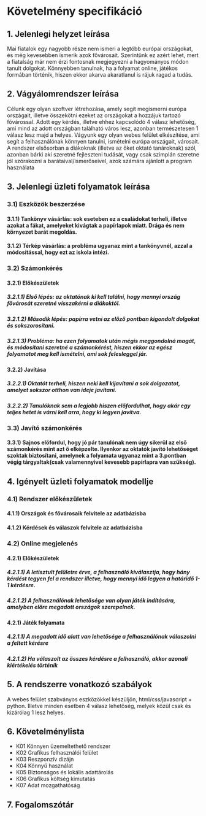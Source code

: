 # Követelmény specifikáció

## 1. Jelenlegi helyzet leírása
Mai fiatalok egy nagyobb része nem ismeri a legtöbb európai országokat, és még kevesebben ismerik azok fővárosait. Szerintünk ez azért lehet, mert a fiatalság már nem érzi fontosnak megjegyezni a hagyományos módon tanult dolgokat. Könnyebben tanulnak, ha a folyamat online, játékos formában történik, hiszen ekkor akarva akaratlanul is rájuk ragad a tudás.

## 2. Vágyálomrendszer leírása
Célunk egy olyan szoftver létrehozása, amely segít megismerni európa országait, illetve összekötni ezeket az országokat a hozzájuk tartozó fővárossal. Adott egy kérdés, illetve ehhez kapcsolódó 4 válasz lehetőség, ami mind az adott országban található város lesz, azonban természetesen 1 válasz lesz majd a helyes. Vágyunk egy olyan webes felület elkészítése, ami segít a felhasználónak könnyen tanulni, ismételni európa országait, városait. A rendszer elsősorban a diákoknak (illetve az őket oktató tanároknak) szól, azonban bárki aki szeretné fejleszteni tudását, vagy csak szimplán szeretne jól szórakozni a barátaival/ismerőseivel, azok számára ajánlott a program használata

## 3. Jelenlegi üzleti folyamatok leírása
### 3.1) Eszközök beszerzése
#### 3.1.1) Tankönyv vásárlás: sok eseteben ez a családokat terheli, illetve azokat a fákat, amelyeket kivágtak a papírlapok miatt. Drága és nem környezet barát megoldás.
#### 3.1.2) Térkép vásárlás: a probléma ugyanaz mint a tankönyvnél, azzal a módosítással, hogy ezt az iskola intézi.
### 3.2) Számonkérés
#### 3.2.1) Előkészületek
##### 3.2.1.1) Első lépés: az oktatónak ki kell találni, hogy mennyi ország fővárosát szeretné visszakérni a diákoktól.
##### 3.2.1.2) Második lépés: papírra vetni az előző pontban kigondolt dolgokat és sokszorosítani.
##### 3.2.1.3) Probléma: ha ezen folyamatok után mégis meggondolná magát, és módosítani szeretné a számonkérést, hiszen ekkor az egész folyamatot meg kell ismételni, ami sok felesleggel jár.
#### 3.2.2) Javítása
##### 3.2.2.1) Oktatót terheli, hiszen neki kell kijavítani a sok dolgozatot, amelyet sokszor otthon van ideje javítani.
##### 3.2.2.2) Tanulóknak sem a legjobb hiszen előfordulhat, hogy akár egy teljes hetet is várni kell arra, hogy ki legyen javítva.
### 3.3) Javító számonkérés
#### 3.3.1) Sajnos előfordul, hogy jó pár tanulónak nem úgy sikerül az első számonkérés mint azt ő elképzelte. Ilyenkor az oktatók javító lehetőséget szoktak biztosítani, amelynek a folyamata ugyanaz mint a 3.pontban végig tárgyaltak(csak valamennyivel kevesebb papírlapra van szükség).

## 4. Igényelt üzleti folyamatok modellje
### 4.1) Rendszer előkészületek
#### 4.1.1) Országok és fővárosaik felvitele az adatbázisba
#### 4.1.2) Kérdések és válaszok felvitele az adatbázisba
### 4.2) Online megjelenés 
#### 4.2.1) Előkészületek
##### 4.2.1.1) A letisztult felületre érve, a felhasználó kiválasztja, hogy hány kérdést tegyen fel a rendszer illetve, hogy mennyi idő legyen a határidő 1-1 kérdésre.
##### 4.2.1.2) A felhasználónak lehetősége van olyan játék indítására, amelyben előre megadott országok szerepelnek.
#### 4.2.1) Játék folyamata
##### 4.2.1.1) A megadott idő alatt van lehetősége a felhasználónak válaszolni a feltett kérésre
##### 4.2.1.2) Ha válaszolt az összes kérdésre a felhasználó, akkor azonali kiértékelés történik

## 5. A rendszerre vonatkozó szabályok 
A webes felület szabványos eszközökkel készüljön, html/css/javascript + python. Illetve minden esetben 4 válasz lehetőség, melyek közül csak és kizárólag 1 lesz helyes.

## 6. Követelménylista
* K01 Könnyen üzemeltethető rendszer
* K02 Grafikus felhasználói felület
* K03 Reszponzív dizájn
* K04 Könnyű használat
* K05 Biztonságos és lokális adattárolás
* K06 Grafikus költség kimutatás
* K07 Adat mozgathatóság

## 7. Fogalomszótár


